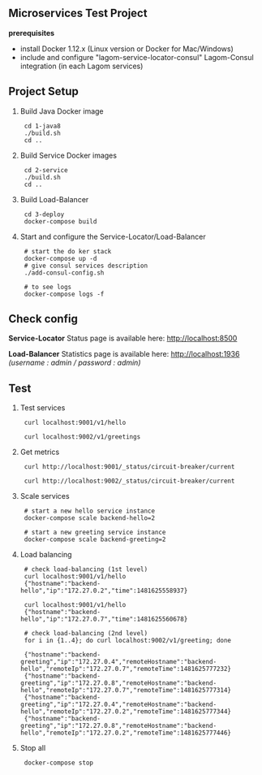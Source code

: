 Microservices Test Project
--------------------------

**prerequisites** 

* install Docker 1.12.x (Linux version or Docker for Mac/Windows)
* include and configure "lagom-service-locator-consul" Lagom-Consul integration (in each Lagom services)


## Project Setup

1. Build Java Docker image

        cd 1-java8
        ./build.sh
        cd ..

1. Build Service Docker images

        cd 2-service
        ./build.sh
        cd ..

1. Build Load-Balancer

        cd 3-deploy
        docker-compose build

1. Start and configure the Service-Locator/Load-Balancer

        # start the do ker stack
        docker-compose up -d
        # give consul services description
        ./add-consul-config.sh

        # to see logs
        docker-compose logs -f 


## Check config 

**Service-Locator** Status page is available here: [http://localhost:8500](http://localhost:8500/ui/#/dc1/nodes/consul)

**Load-Balancer** Statistics page is available here: [http://localhost:1936](http://admin:admin@localhost:1936) _(username : admin / password : admin)_


## Test

1. Test services

        curl localhost:9001/v1/hello

        curl localhost:9002/v1/greetings

1. Get metrics

        curl http://localhost:9001/_status/circuit-breaker/current

        curl http://localhost:9002/_status/circuit-breaker/current

1. Scale services

        # start a new hello service instance
        docker-compose scale backend-hello=2

        # start a new greeting service instance
        docker-compose scale backend-greeting=2

1. Load balancing

        # check load-balancing (1st level)
        curl localhost:9001/v1/hello
        {"hostname":"backend-hello","ip":"172.27.0.2","time":1481625558937}
        
        curl localhost:9001/v1/hello
        {"hostname":"backend-hello","ip":"172.27.0.7","time":1481625560678}

        # check load-balancing (2nd level)
        for i in {1..4}; do curl localhost:9002/v1/greeting; done
        
        {"hostname":"backend-greeting","ip":"172.27.0.4","remoteHostname":"backend-hello","remoteIp":"172.27.0.7","remoteTime":1481625777232}
        {"hostname":"backend-greeting","ip":"172.27.0.8","remoteHostname":"backend-hello","remoteIp":"172.27.0.7","remoteTime":1481625777314}
        {"hostname":"backend-greeting","ip":"172.27.0.4","remoteHostname":"backend-hello","remoteIp":"172.27.0.2","remoteTime":1481625777344}
        {"hostname":"backend-greeting","ip":"172.27.0.8","remoteHostname":"backend-hello","remoteIp":"172.27.0.2","remoteTime":1481625777446}


1. Stop all

        docker-compose stop
